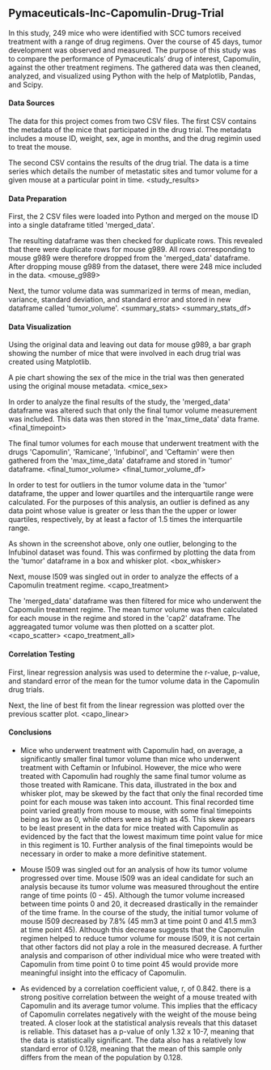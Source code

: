 <h2>Pymaceuticals-Inc-Capomulin-Drug-Trial</h2>
In this study, 249 mice who were identified with SCC tumors received treatment with a range of drug regimens. Over the course of 45 days, tumor development was observed and measured. The purpose of this study was to compare the performance of Pymaceuticals’ drug of interest, Capomulin, against the other treatment regimens. The gathered data was then cleaned, analyzed, and visualized using Python with the help of Matplotlib, Pandas, and Scipy.
<h4>Data Sources</h4>
The data for this project comes from two CSV files. The first CSV contains the metadata of the mice that participated in the drug trial. The metadata includes a mouse ID, weight, sex, age in months, and the drug regimin used to treat the mouse.
<mouse_metadata>

The second CSV contains the results of the drug trial. The data is a time series which details the number of metastatic sites and tumor volume for a given mouse at a particular point in time. 
<study_results>

<h4>Data Preparation</h4>
First, the 2 CSV files were loaded into Python and merged on the mouse ID into a single dataframe titled 'merged_data'. 
<merged_data_raw>
  
The resulting dataframe was then checked for duplicate rows. This revealed that there were duplicate rows for mouse g989. All rows corresponding to mouse g989 were therefore dropped from the 'merged_data' dataframe. After dropping mouse g989 from the dataset, there were 248 mice included in the data.
<mouse_g989>

Next, the tumor volume data was summarized in terms of mean, median, variance, standard deviation, and standard error and stored in new dataframe called 'tumor_volume'.
<summary_stats>
<summary_stats_df>

<h4>Data Visualization</h4>
Using the original data and leaving out data for mouse g989, a bar graph showing the number of mice that were involved in each drug trial was created using Matplotlib.
<number_of_mice_tested>

A pie chart showing the sex of the mice in the trial was then generated using the original mouse metadata. 
<mice_sex>

In order to analyze the final results of the study, the 'merged_data' dataframe was altered such that only the final tumor volume measurement was included. This data was then stored in the 'max_time_data' data frame.
<final_timepoint>

The final tumor volumes for each mouse that underwent treatment with the drugs 'Capomulin', 'Ramicane', 'Infubinol', and 'Ceftamin' were then gathered from the 'max_time_data' dataframe and stored in 'tumor' dataframe.
<final_tumor_volume>
<final_tumor_volume_df>

In order to test for outliers in the tumor volume data in the 'tumor' dataframe, the upper and lower quartiles and the interquartile range were calculated. For the purposes of this analysis, an outlier is defined as any data point whose value is greater or less than the the upper or lower quartiles, respectively, by at least a factor of 1.5 times the interquartile range.
<IQR>
<outliers>

As shown in the screenshot above, only one outlier, belonging to the Infubinol dataset was found. This was confirmed by plotting the data from the 'tumor' dataframe in a box and whisker plot.
<box_whisker>

Next, mouse l509 was singled out in order to analyze the effects of a Capomulin treatment regime. 
<capo_treatment>

The 'merged_data' dataframe was then filtered for mice who underwent the Capomulin treatment regime. The mean tumor volume was then calculated for each mouse in the regime and stored in the 'cap2' dataframe. The aggreagated tumor volume was then plotted on a scatter plot.
<capo_scatter>
<capo_treatment_all>

<h4>Correlation Testing</h4>
First, linear regression analysis was used to determine the r-value, p-value, and standard error of the mean for the tumor volume data in the Capomulin drug trials.
<capo_stats>

Next, the line of best fit from the linear regression was plotted over the previous scatter plot.
<capo_linear>

<h4>Conclusions</h4>

- Mice who underwent treatment with Capomulin had, on average, a significantly smaller final tumor volume than mice who underwent treatment with Ceftamin or Infubinol. However, the mice who were treated with Capomulin had roughly the same final tumor volume as those treated with Ramicane. This data, illustrated in the box and whisker plot, may be skewed by the fact that only the final recorded time point for each mouse was taken into account. This final recorded time point varied greatly from mouse to mouse, with some final timepoints being as low as 0, while others were as high as 45. This skew appears to be least present in the data for mice treated with Capomulin as evidenced by the fact that the lowest maximum time point value for mice in this regiment is 10. Further analysis of the final timepoints would be necessary in order to make a more definitive statement.

- Mouse l509 was singled out for an analysis of how its tumor volume progressed over time. Mouse l509 was an ideal candidate for such an analysis because its tumor volume was measured throughout the entire range of time points (0 - 45). Although the tumor volume increased between time points 0 and 20, it decreased drastically in the remainder of the time frame. In the course of the study, the initial tumor volume of mouse l509 decreased by 7.8% (45 mm3 at time point 0 and 41.5 mm3 at time point 45). Although this decrease suggests that the Capomulin regimen helped to reduce tumor volume for mouse l509, it is not certain that other factors did not play a role in the measured decrease. A further analysis and comparison of other individual mice who were treated with Capomulin from time point 0 to time point 45 would provide more meaningful insight into the efficacy of Capomulin.

- As evidenced by a correlation coefficient value, r, of 0.842. there is a strong positive correlation between the weight of a mouse treated with Capomulin and its average tumor volume. This implies that the efficacy of Capomulin correlates negatively with the weight of the mouse being treated. A closer look at the statistical analysis reveals that this dataset is reliable. This dataset has a p-value of only 1.32 x 10-7, meaning that the data is statistically significant. The data also has a relatively low standard error of 0.128, meaning that the mean of this sample only differs from the mean of the population by 0.128.

